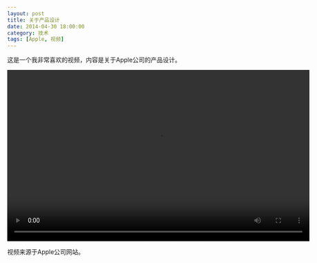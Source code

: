 ```yaml
---
layout: post
title: 关于产品设计
date: 2014-04-30 18:00:00
category: 技术
tags: [Apple, 视频]
---
```


这是一个我非常喜欢的视频，内容是关于Apple公司的产品设计。

<!--more-->
<video width="700" height="396" src="http://shengbin-static.stor.sinaapp.com/product-design-animation.mp4" 
type="video/mp4" preload="auto" controls="controls">
Your browser does not support the video tag.
</video>

视频来源于Apple公司网站。